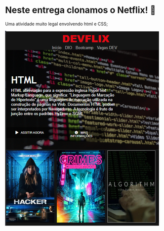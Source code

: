 # Neste entrega clonamos o Netflix! :eyes:

Uma atividade muito legal envolvendo html e CSS; 

![](devflix.png)
